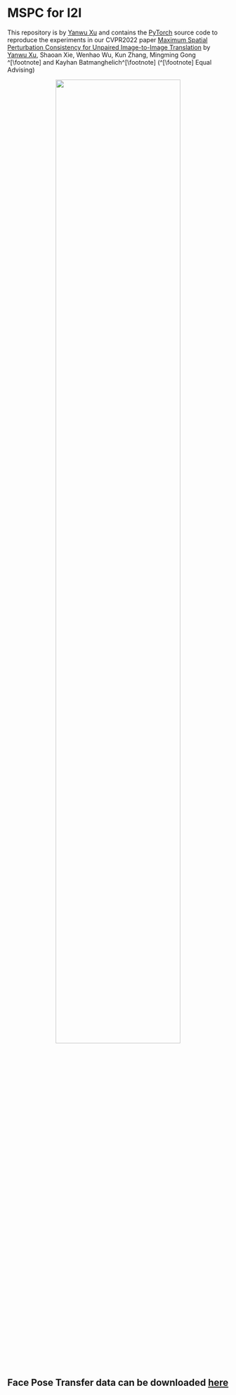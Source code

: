 # MSPC for I2I

This repository is by [Yanwu Xu](http://xuyanwu.github.io)
and contains the [PyTorch](https://pytorch.org) source code to
reproduce the experiments in our CVPR2022 paper [Maximum Spatial Perturbation Consistency for Unpaired Image-to-Image Translation](https://papers.nips.cc/paper/8414-twin-auxilary-classifiers-gan) by [Yanwu Xu](http://xuyanwu.github.io), Shaoan Xie, Wenhao Wu, Kun Zhang, Mingming Gong ^[\footnote] and Kayhan Batmanghelich^[\footnote] (^[\footnote] Equal Advising)

<p align="center">
  <img width="75%" height="%75" src="https://github.com/batmanlab/twin_ac/blob/master/figure/tac_gan_scheme.png">
</p>

## Face Pose Transfer data can be downloaded [here](https://drive.google.com/file/d/1AUoRl0_suTIunTTJ5jor8poUmkoKfxMb/view?usp=sharing)
